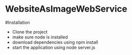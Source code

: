 ﻿# WebsiteAsImageWebService

#Installation

- Clone the project
- make sure node is installed
- download dependencies using npm install
- start the application using node server.js
